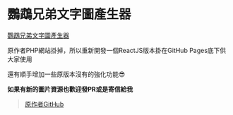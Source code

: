 # 鸚鵡兄弟文字圖產生器
[鸚鵡兄弟文字圖產生器](https://p208p2002.github.io/yinwubrother-textmaker-react/)

原作者PHP網站掛掉，所以重新開發一個ReactJS版本掛在GitHub Pages底下供大家使用

還有順手增加一些原版本沒有的強化功能😎

**如果有新的圖片資源也歡迎發PR或是寄信給我**

> [原作者GitHub](https://github.com/r3850355/yinwubrother-textmaker)


